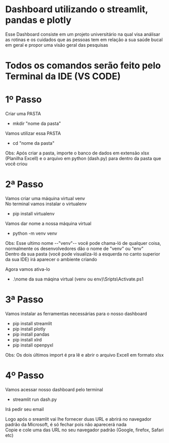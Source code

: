 # Dashboard utilizando o streamlit, pandas e plotly

Esse Dashboard consiste em um projeto universitário na qual visa análisar as rotinas e os cuidados que as pessoas tem em relação a sua saúde bucal em geral e propor uma visão geral das pesquisas

# Todos os comandos serão feito pelo Terminal da IDE (VS CODE)

# 1º Passo
Criar uma PASTA <br /> 

- mkdir "nome da pasta" <br />

Vamos utilizar essa PASTA <br />

- cd "nome da pasta" <br />

Obs: Após criar a pasta, importe o banco de dados em extensão xlsx (Planilha Excell) e o arquivo em python (dash.py) para dentro da pasta que você criou

# 2ª Passo
Vamos criar uma máquina virtual venv <br />
No terminal vamos instalar o virtualenv <br />

- pip install virtualenv <br />

Vamos dar nome a nossa máquina virtual <br />

- python -m venv venv <br />

Obs: Esse ultimo nome --"venv"-- você pode chama-ló de qualquer coisa, normalmente os desenvolvedores dão o nome de "venv" ou "env" <br />
Dentro da sua pasta (você pode visualiza-ló a esquerda no canto superior da sua IDE) irá aparecer o ambiente criando <br />

Agora vamos ativa-lo

- .\nome da sua máqina virtual (venv ou env)\Sripts\Activate.ps1

# 3ª Passo
Vamos instalar as ferramentas necessárias para o nosso dashboard <br />

- pip install streamlit <br />
- pip install plotly <br />
- pip install pandas <br />
- pip install xlrd
- pip install openpyxl

Obs: Os dois últimos import é pra lê e abrir o arquivo Excell em formato xlsx

# 4º Passo
Vamos acessar nosso dashboard pelo terminal <br />
- streamlit run dash.py <br />

Irá pedir seu email

Logo após o sreamlit vai lhe fornecer duas URL e abrirá no navegador padrão da Microsoft, é só fechar pois não aparecerá nada <br />
Copie e cole uma das URL no seu navegador padrão (Google, firefox, Safari etc)
